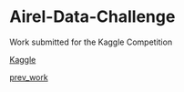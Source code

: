 # Airel-Data-Challenge

Work submitted for the Kaggle Competition

[Kaggle](https://www.kaggle.com/competitions/ariel-data-challenge-2024/discussion/524287 )

[prev_work](https://github.com/blaserethan/Ariel-Data-Challenge )

